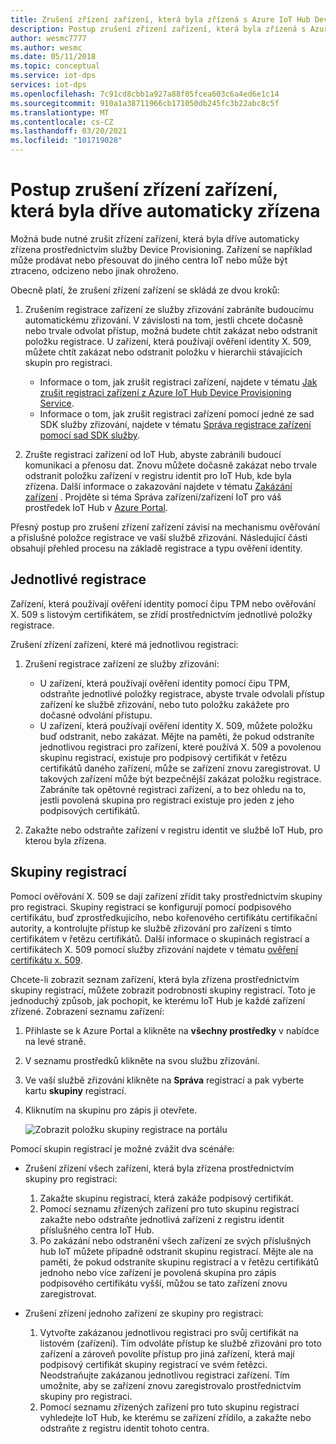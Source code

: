 ```yaml
---
title: Zrušení zřízení zařízení, která byla zřízená s Azure IoT Hub Device Provisioning Service
description: Postup zrušení zřízení zařízení, která byla zřízená s Azure IoT Hub Device Provisioning Service (DPS)
author: wesmc7777
ms.author: wesmc
ms.date: 05/11/2018
ms.topic: conceptual
ms.service: iot-dps
services: iot-dps
ms.openlocfilehash: 7c91cd8cbb1a927a88f05fcea603c6a4ed6e1c14
ms.sourcegitcommit: 910a1a38711966cb171050db245fc3b22abc8c5f
ms.translationtype: MT
ms.contentlocale: cs-CZ
ms.lasthandoff: 03/20/2021
ms.locfileid: "101719028"
---
```

# <a name="how-to-deprovision-devices-that-were-previously-auto-provisioned"></a>Postup zrušení zřízení zařízení, která byla dříve automaticky zřízena 

Možná bude nutné zrušit zřízení zařízení, která byla dříve automaticky zřízena prostřednictvím služby Device Provisioning. Zařízení se například může prodávat nebo přesouvat do jiného centra IoT nebo může být ztraceno, odcizeno nebo jinak ohroženo. 

Obecně platí, že zrušení zřízení zařízení se skládá ze dvou kroků:

1. Zrušením registrace zařízení ze služby zřizování zabráníte budoucímu automatickému zřizování. V závislosti na tom, jestli chcete dočasně nebo trvale odvolat přístup, možná budete chtít zakázat nebo odstranit položku registrace. U zařízení, která používají ověření identity X. 509, můžete chtít zakázat nebo odstranit položku v hierarchii stávajících skupin pro registraci.  
 
   - Informace o tom, jak zrušit registraci zařízení, najdete v tématu [Jak zrušit registraci zařízení z Azure IoT Hub Device Provisioning Service](how-to-revoke-device-access-portal.md).
   - Informace o tom, jak zrušit registraci zařízení pomocí jedné ze sad SDK služby zřizování, najdete v tématu [Správa registrace zařízení pomocí sad SDK služby](./quick-enroll-device-x509-java.md).

2. Zrušte registraci zařízení od IoT Hub, abyste zabránili budoucí komunikaci a přenosu dat. Znovu můžete dočasně zakázat nebo trvale odstranit položku zařízení v registru identit pro IoT Hub, kde byla zřízena. Další informace o zakazování najdete v tématu [Zakázání zařízení](../iot-hub/iot-hub-devguide-identity-registry.md#disable-devices) . Projděte si téma Správa zařízení/zařízení IoT pro váš prostředek IoT Hub v [Azure Portal](https://portal.azure.com).

Přesný postup pro zrušení zřízení zařízení závisí na mechanismu ověřování a příslušné položce registrace ve vaší službě zřizování. Následující části obsahují přehled procesu na základě registrace a typu ověření identity.

## <a name="individual-enrollments"></a>Jednotlivé registrace
Zařízení, která používají ověření identity pomocí čipu TPM nebo ověřování X. 509 s listovým certifikátem, se zřídí prostřednictvím jednotlivé položky registrace. 

Zrušení zřízení zařízení, které má jednotlivou registraci: 

1. Zrušení registrace zařízení ze služby zřizování:

   - U zařízení, která používají ověření identity pomocí čipu TPM, odstraňte jednotlivé položky registrace, abyste trvale odvolali přístup zařízení ke službě zřizování, nebo tuto položku zakážete pro dočasné odvolání přístupu. 
   - U zařízení, která používají ověření identity X. 509, můžete položku buď odstranit, nebo zakázat. Mějte na paměti, že pokud odstraníte jednotlivou registraci pro zařízení, které používá X. 509 a povolenou skupinu registrací, existuje pro podpisový certifikát v řetězu certifikátů daného zařízení, může se zařízení znovu zaregistrovat. U takových zařízení může být bezpečnější zakázat položku registrace. Zabráníte tak opětovné registraci zařízení, a to bez ohledu na to, jestli povolená skupina pro registraci existuje pro jeden z jeho podpisových certifikátů.

2. Zakažte nebo odstraňte zařízení v registru identit ve službě IoT Hub, pro kterou byla zřízena. 


## <a name="enrollment-groups"></a>Skupiny registrací
Pomocí ověřování X. 509 se dají zařízení zřídit taky prostřednictvím skupiny pro registraci. Skupiny registrací se konfigurují pomocí podpisového certifikátu, buď zprostředkujícího, nebo kořenového certifikátu certifikační autority, a kontrolujte přístup ke službě zřizování pro zařízení s tímto certifikátem v řetězu certifikátů. Další informace o skupinách registrací a certifikátech X. 509 pomocí služby zřizování najdete v tématu [ověření certifikátu x. 509](concepts-x509-attestation.md). 

Chcete-li zobrazit seznam zařízení, která byla zřízena prostřednictvím skupiny registrací, můžete zobrazit podrobnosti skupiny registrací. Toto je jednoduchý způsob, jak pochopit, ke kterému IoT Hub je každé zařízení zřízené. Zobrazení seznamu zařízení: 

1. Přihlaste se k Azure Portal a klikněte na **všechny prostředky** v nabídce na levé straně.
2. V seznamu prostředků klikněte na svou službu zřizování.
3. Ve vaší službě zřizování klikněte na **Správa** registrací a pak vyberte kartu **skupiny** registrací.
4. Kliknutím na skupinu pro zápis ji otevřete.

   ![Zobrazit položku skupiny registrace na portálu](./media/how-to-unprovision-devices/view-enrollment-group.png)

Pomocí skupin registrací je možné zvážit dva scénáře:

- Zrušení zřízení všech zařízení, která byla zřízena prostřednictvím skupiny pro registraci:
  1. Zakažte skupinu registrací, která zakáže podpisový certifikát. 
  2. Pomocí seznamu zřízených zařízení pro tuto skupinu registrací zakažte nebo odstraňte jednotlivá zařízení z registru identit příslušného centra IoT Hub. 
  3. Po zakázání nebo odstranění všech zařízení ze svých příslušných hub IoT můžete případně odstranit skupinu registrací. Mějte ale na paměti, že pokud odstraníte skupinu registrací a v řetězu certifikátů jednoho nebo více zařízení je povolená skupina pro zápis podpisového certifikátu vyšší, můžou se tato zařízení znovu zaregistrovat. 

- Zrušení zřízení jednoho zařízení ze skupiny pro registraci:
  1. Vytvořte zakázanou jednotlivou registraci pro svůj certifikát na listovém (zařízení). Tím odvoláte přístup ke službě zřizování pro toto zařízení a zároveň povolíte přístup pro jiná zařízení, která mají podpisový certifikát skupiny registrací ve svém řetězci. Neodstraňujte zakázanou jednotlivou registraci zařízení. Tím umožníte, aby se zařízení znovu zaregistrovalo prostřednictvím skupiny pro registraci. 
  2. Pomocí seznamu zřízených zařízení pro tuto skupinu registrací vyhledejte IoT Hub, ke kterému se zařízení zřídilo, a zakažte nebo odstraňte z registru identit tohoto centra.